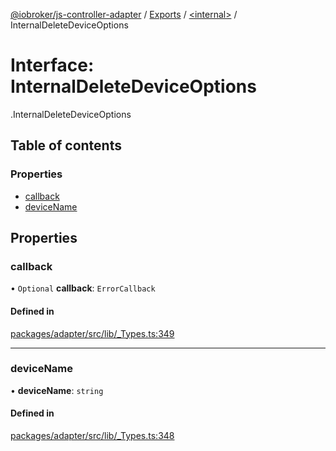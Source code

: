 [@iobroker/js-controller-adapter](../README.md) / [Exports](../modules.md) / [<internal\>](../modules/internal_.md) / InternalDeleteDeviceOptions

# Interface: InternalDeleteDeviceOptions

[<internal>](../modules/internal_.md).InternalDeleteDeviceOptions

## Table of contents

### Properties

- [callback](internal_.InternalDeleteDeviceOptions.md#callback)
- [deviceName](internal_.InternalDeleteDeviceOptions.md#devicename)

## Properties

### callback

• `Optional` **callback**: `ErrorCallback`

#### Defined in

[packages/adapter/src/lib/_Types.ts:349](https://github.com/ioBroker/ioBroker.js-controller/blob/be86979f/packages/adapter/src/lib/_Types.ts#L349)

___

### deviceName

• **deviceName**: `string`

#### Defined in

[packages/adapter/src/lib/_Types.ts:348](https://github.com/ioBroker/ioBroker.js-controller/blob/be86979f/packages/adapter/src/lib/_Types.ts#L348)
